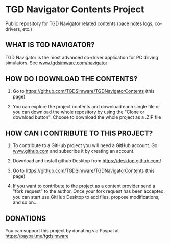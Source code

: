 # TGD Navigator Contents Project
Public repository for TGD Navigator related contents (pace notes logs, co-drivers, etc.)

<h2>WHAT IS TGD NAVIGATOR?</h2>

TGD Navigator is the most advanced co-driver application for PC driving simulators. See www.tgdsimware.com/navigator

<h2>HOW DO I DOWNLOAD THE CONTENTS?</h2>

1. Go to https://github.com/TGDSimware/TGDNavigatorContents (this page)

3. You can explore the project contents and download each single file or you can download the whole repository by using the "Clone or download button". Choose to download the whole project as a .ZIP file

<h2>HOW CAN I CONTRIBUTE TO THIS PROJECT?</h2>

1. To contribute to a GitHub project you will need a GitHub account. Go www.github.com and subscribe it by creating an account.

2. Download and install github Desktop from https://desktop.github.com/

3. Go to https://github.com/TGDSimware/TGDNavigatorContents (this page)

4. If you want to contribute to the project as a content provider send a "fork request" to the author. Once your fork request has been accepted, you can start use GitHub Desktop to add files, propose modifications, and so on...

<h2>DONATIONS</h2>

You can support this project by donating via Paypal at https://paypal.me/tgdsimware
